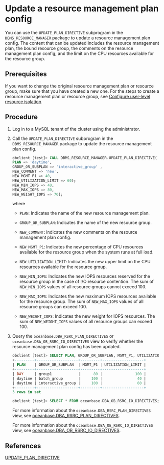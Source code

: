 # Update a resource management plan config

You can use the `UPDATE_PLAN_DIRECTIVE` subprogram in the `DBMS_RESOURCE_MANAGER` package to update a resource management plan config. The content that can be updated includes the resource management plan, the bound resource group, the comments on the resource management plan config, and the limit on the CPU resources available for the resource group.

## Prerequisites

If you want to change the original resource management plan or resource group, make sure that you have created a new one. For the steps to create a resource management plan or resource group, see [Configure user-level resource isolation](../300.resource-isolation-of-mysql-mode/200.resource-isolation-at-user-level-of-mysql-mode.md).

## Procedure

1. Log in to a MySQL tenant of the cluster using the administrator.

2. Call the `UPDATE_PLAN_DIRECTIVE` subprogram in the `DBMS_RESOURCE_MANAGER` package to update the resource management plan config.

   ```sql
   obclient [test]> CALL DBMS_RESOURCE_MANAGER.UPDATE_PLAN_DIRECTIVE(
   PLAN => 'daytime',
   GROUP_OR_SUBPLAN => 'interactive_group' ,
   NEW_COMMENT => 'new',
   NEW_MGMT_P1 => 40,
   NEW_UTILIZATION_LIMIT => 60);
   NEW_MIN_IOPS => 40,
   NEW_MAX_IOPS => 80,
   NEW_WEIGHT_IOPS => 70);
   ```

   where

   * `PLAN`: Indicates the name of the new resource management plan.

   * `GROUP_OR_SUBPLAN`: Indicates the name of the new resource group.

   * `NEW_COMMENT`: Indicates the new comments on the resource management plan config.

   * `NEW_MGMT_P1`: Indicates the new percentage of CPU resources available for the resource group when the system runs at full load.

   * `NEW_UTILIZATION_LIMIT`: Indicates the new upper limit on the CPU resources available for the resource group.

   * `NEW_MIN_IOPS`: Indicates the new IOPS resources reserved for the resource group in the case of I/O resource contention. The sum of `NEW_MIN_IOPS` values of all resource groups cannot exceed 100.

   * `NEW_MAX_IOPS`: Indicates the new maximum IOPS resources available for the resource group. The sum of `NEW_MAX_IOPS` values of all resource groups can exceed 100.

   * `NEW_WEIGHT_IOPS`: Indicates the new weight for IOPS resources. The sum of `NEW_WEIGHT_IOPS` values of all resource groups can exceed 100.

3. Query the `oceanbase.DBA_RSRC_PLAN_DIRECTIVES` or `oceanbase.DBA_OB_RSRC_IO_DIRECTIVES` view to verify whether the resource management plan config has been updated.

   ```sql
   obclient [test]> SELECT PLAN, GROUP_OR_SUBPLAN, MGMT_P1, UTILIZATION_LIMIT FROM oceanbase.DBA_RSRC_PLAN_DIRECTIVES;
   +---------+-------------------+---------+-------------------+
   | PLAN    | GROUP_OR_SUBPLAN  | MGMT_P1 | UTILIZATION_LIMIT |
   +---------+-------------------+---------+-------------------+
   | DAY     | group1            |      80 |               100 |
   | daytime | batch_group       |     100 |                40 |
   | daytime | interactive_group |     100 |                60 |
   +---------+-------------------+---------+-------------------+
   3 rows in set

   obclient [test]> SELECT * FROM oceanbase.DBA_OB_RSRC_IO_DIRECTIVES;
   ```

   For more information about the `oceanbase.DBA_RSRC_PLAN_DIRECTIVES` view, see [oceanbase.DBA_RSRC_PLAN_DIRECTIVES](../../../../../700.reference/700.system-views/400.system-view-of-mysql-mode/200.dictionary-view-of-mysql-mode/20600.oceanbase-dba_rsrc_plan_directives.md).

   For more information about the `oceanbase.DBA_OB_RSRC_IO_DIRECTIVES` view, see [oceanbase.DBA_OB_RSRC_IO_DIRECTIVES](../../../../../700.reference/700.system-views/400.system-view-of-mysql-mode/200.dictionary-view-of-mysql-mode/20400.oceanbase.dba_ob_rsrc_io_directives.md).

## References

[UPDATE_PLAN_DIRECTIVE](../../../../../700.reference/500.sql-reference/300.pl-reference/200.pl-mysql/1000.pl-system-package-mysql/13300.dbms-resource-manager-mysql/900.update-plan-directive-mysql.md)
